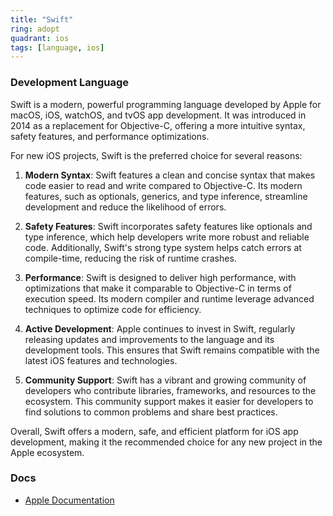 ```yaml
---
title: "Swift"
ring: adopt
quadrant: ios
tags: [language, ios]
---
```


### Development Language

Swift is a modern, powerful programming language developed by Apple for macOS, iOS, watchOS, and tvOS app development. It was introduced in 2014 as a replacement for Objective-C, offering a more intuitive syntax, safety features, and performance optimizations.

For new iOS projects, Swift is the preferred choice for several reasons:

1. **Modern Syntax**: Swift features a clean and concise syntax that makes code easier to read and write compared to Objective-C. Its modern features, such as optionals, generics, and type inference, streamline development and reduce the likelihood of errors.

2. **Safety Features**: Swift incorporates safety features like optionals and type inference, which help developers write more robust and reliable code. Additionally, Swift's strong type system helps catch errors at compile-time, reducing the risk of runtime crashes.

3. **Performance**: Swift is designed to deliver high performance, with optimizations that make it comparable to Objective-C in terms of execution speed. Its modern compiler and runtime leverage advanced techniques to optimize code for efficiency.

4. **Active Development**: Apple continues to invest in Swift, regularly releasing updates and improvements to the language and its development tools. This ensures that Swift remains compatible with the latest iOS features and technologies.

5. **Community Support**: Swift has a vibrant and growing community of developers who contribute libraries, frameworks, and resources to the ecosystem. This community support makes it easier for developers to find solutions to common problems and share best practices.

Overall, Swift offers a modern, safe, and efficient platform for iOS app development, making it the recommended choice for any new project in the Apple ecosystem.

### Docs

- [Apple Documentation](https://developer.apple.com/swift)

